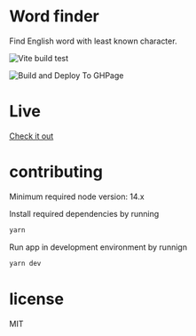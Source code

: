 # Word finder

Find English word with least known character. 

![Vite build test](https://github.com/HazzazBinFaiz/word-finder-web/actions/workflows/yarn.yml/badge.svg)

![Build and Deploy To GHPage](https://github.com/HazzazBinFaiz/word-finder-web/actions/workflows/deploy-to-github-page.yml/badge.svg)

# Live
[Check it out](https://hazzazbinfaiz.github.io/word-finder-web/)

# contributing

Minimum required node version: 14.x

Install required dependencies by running
```sh
yarn
```

Run app in development environment by runnign
```sh
yarn dev
```

# license

MIT
